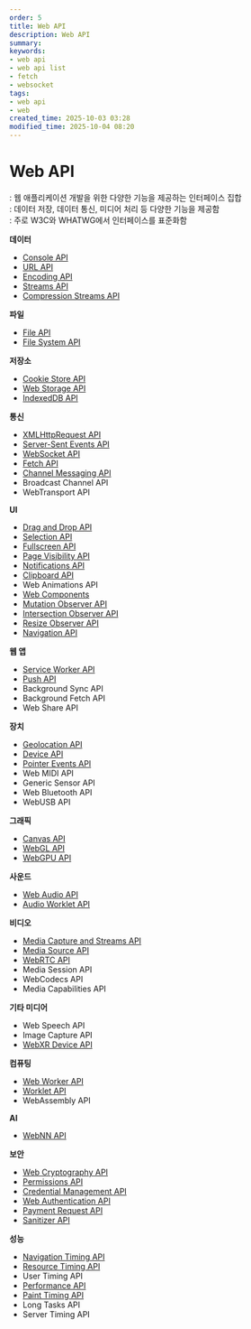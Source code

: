 ```yaml
---
order: 5
title: Web API
description: Web API
summary:
keywords:
- web api
- web api list
- fetch
- websocket
tags:
- web api
- web
created_time: 2025-10-03 03:28
modified_time: 2025-10-04 08:20
---
```


# Web API
: 웹 애플리케이션 개발을 위한 다양한 기능을 제공하는 인터페이스 집합  
: 데이터 저장, 데이터 통신, 미디어 처리 등 다양한 기능을 제공함  
: 주로 W3C와 WHATWG에서 인터페이스를 표준화함  


**데이터**
- [Console API](./api-console.md)
- [URL API](./api-url.md)
- [Encoding API](./api-encoding.md)
- [Streams API](./api-stream.md)
- [Compression Streams API](./api-compression-stream.md)


**파일**
- [File API](./api-file.md)
- [File System API](./api-file-system.md)


**저장소**
- [Cookie Store API](./api-cookie-store.md)
- [Web Storage API](./api-web-storage.md)
- [IndexedDB API](./api-indexed-db.md)


**통신**
- [XMLHttpRequest API](./api-xmlhttprequest.md)
- [Server-Sent Events API](./api-server-sent-events.md)
- [WebSocket API](./api-websocket.md)
- [Fetch API](./api-fetch.md)
- [Channel Messaging API](./api-messaging.md)
- Broadcast Channel API
- WebTransport API


**UI**
- [Drag and Drop API](./api-drag-and-drop.md)
- [Selection API](./api-selection.md)
- [Fullscreen API](./api-fullscreen.md)
- [Page Visibility API](./api-visibility.md)
- [Notifications API](./api-notification.md)
- [Clipboard API](./api-clipboard.md)
- Web Animations API
- [Web Components](./web-component.md)
- [Mutation Observer API](./api-mutation-observer.md)
- [Intersection Observer API](./api-intersection-observer.md)
- [Resize Observer API](./api-resize-observer.md)
- [Navigation API](./api-navigation.md)


**웹 앱**
- [Service Worker API](./api-service-worker.md)
- [Push API](./api-push.md)
- Background Sync API
- Background Fetch API
- Web Share API


**장치** 
- [Geolocation API](./api-geolocation.md)
- [Device API](./api-device.md)
- [Pointer Events API](./api-pointer-event.md)
- Web MIDI API
- Generic Sensor API
- Web Bluetooth API
- WebUSB API


**그래픽**
- [Canvas API](./api-canvas.md)
- [WebGL API](./api-webgl.md)
- [WebGPU API](./api-webgpu.md)


**사운드**
- [Web Audio API](./api-web-audio.md)
- [Audio Worklet API](./api-audio-worklet.md)


**비디오**
- [Media Capture and Streams API](./api-media-stream.md)
- [Media Source API](./api-media-source.md)
- [WebRTC API](./api-web-rtc.md)
- Media Session API
- WebCodecs API
- Media Capabilities API


**기타 미디어**
- Web Speech API
- Image Capture API
- [WebXR Device API](./api-webxr.md)



**컴퓨팅**
- [Web Worker API](./api-web-worker.md)
- [Worklet API](./api-worklet.md)
- WebAssembly API


**AI**
- [WebNN API](./api-webnn.md)


**보안**
- [Web Cryptography API](./api-web-crypto.md)
- [Permissions API](./api-permission.md)
- [Credential Management API](./api-credential-management.md)
- [Web Authentication API](./api-web-auth.md)
- [Payment Request API](./api-payment-request.md)
- [Sanitizer API](./api-sanitizer.md)


**성능**
- [Navigation Timing API](./api-navigation-timing.md)
- [Resource Timing API](./api-resource-timing.md)
- User Timing API
- [Performance API](./api-performance.md)
- [Paint Timing API](./api-paint-timing.md)
- Long Tasks API
- Server Timing API